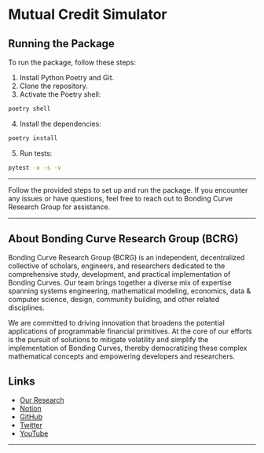 # Mutual Credit Simulator

## Running the Package

To run the package, follow these steps:

1. Install Python Poetry and Git.
2. Clone the repository.
3. Activate the Poetry shell:

```bash
poetry shell
```

4. Install the dependencies:

```bash
poetry install
```

5. Run tests:

```bash
pytest -x -s -v
```
---
Follow the provided steps to set up and run the package. If you encounter any issues or have questions, feel free to reach out to Bonding Curve Research Group for assistance.

---

## About Bonding Curve Research Group (BCRG)

Bonding Curve Research Group (BCRG) is an independent, decentralized collective of scholars, engineers, and researchers dedicated to the comprehensive study, development, and practical implementation of Bonding Curves. Our team brings together a diverse mix of expertise spanning systems engineering, mathematical modeling, economics, data & computer science, design, community building, and other related disciplines.

We are committed to driving innovation that broadens the potential applications of programmable financial primitives. At the core of our efforts is the pursuit of solutions to mitigate volatility and simplify the implementation of Bonding Curves, thereby democratizing these complex mathematical concepts and empowering developers and researchers.

## Links

- [Our Research](https://mirror.xyz/0x8fF6Fe58b468B1F18d2C54e2B0870b4e847C730d)
- [Notion](https://auspicious-cap-b5c.notion.site/Bonding-Curve-Research-Group-a0fe00e81d84435a8fddd547a7888063)
- [GitHub](https://github.com/bonding-curves)
- [Twitter](https://twitter.com/Bonding_Curves)
- [YouTube](https://www.youtube.com/@CondingBurves)
---
